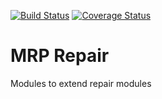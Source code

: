 [![Build Status](https://travis-ci.org/avanzosc/mrp-repair-addons.svg?branch=12.0)](https://travis-ci.org/avanzosc/mrp-repair-addons)
[![Coverage Status](https://coveralls.io/repos/avanzosc/mrp-repair-addons/badge.svg?branch=12.0&service=github)](https://coveralls.io/github/avanzosc/mrp-repair-addons?branch=12.0)

MRP Repair
==========

Modules to extend repair modules
